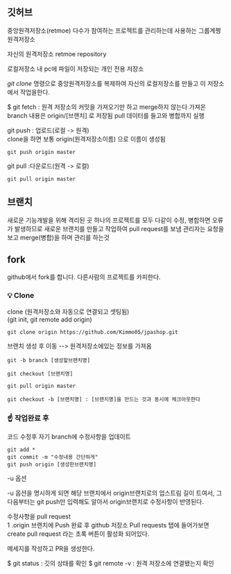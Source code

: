 ## 깃허브
중앙원격저장소(retmoe)
다수가 참여하는 프로젝트를 관리하는데 사용하는 그룹계쩡 원격저장소

자신의 원격저장소
retmoe repository

로컬저장소
내 pc에 파일이 저장되는 개인 전용 저장소

_git clone_ 명령으로 중앙원격저장소를 복제하여 자신의 로컬저장소를 만들고
이 저장소에서 작업을한다.

$ git fetch : 원격 저장소의 커밋을 가져오기만 하고 merge하지 않는다
가져온 branch 내용은 origin/[브랜치] 로 저장됨
pull
데이터를 들고와 병합까지 실행

git push : 업로드(로컬 -> 원격) <br>
clone을 하면 보통 origin(원격저장소이름) 으로 이름이 생성됨
```
git push origin master
```
git pull :다운로드(원격 -> 로컬)
```
git pull origin master
```

## 브랜치
새로운 기능개발을 위해 격리된 곳
하나의 프로젝트를 모두 다같이 수정, 병합하면 오류가 발생하므로 
새로운 브랜치를 만들고 작업하여
pull request를 보냄
관리자는 요청을 보고 merge(병합)을 하며 관리를 하는것


## fork
github에서 fork를 합니다.
다른사람의 프로젝트를 카피한다.

### 💡 Clone 
clone
(원격저장소와 자동으로 연결되고 셋팅됨)<br>
(git init, git remote add origin)
```
git clone origin https://github.com/Kimmo05/jpashop.git
```

브랜치 생성 후 이동 --> 원격저장소에있는 정보를 가져옴
```
git -b branch [생성할브랜치명]

git checkout [브랜치명]

git pull origin master

git checkout -b [브랜치명] : [브랜치명]을 만드는 것과 동시에 체크아웃한다
```

### ☝️ 작업완료 후
 코드 수정후 자기 branch에 수정사항을 업데이트
```
git add *
git commit -m "수정내용 간단하게"
git push origin [생성한브랜치명]
```
-u 옵션

-u 옵션을 명시하게 되면 해당 브랜치에서 origin브랜치로의 업스트림 길이 트여서, 그 다음부터는 git push만 입력해도 알아서 origin브랜치로 수정사항이 반영된다.<Br>

 수정사항을 pull request<br>
  1 .origin 브랜치에 Push 완료 후 github 저장소 Pull requests 탭에 들어가보면 create pull request 라는 초록 버튼이 활성화 되어있다.

메세지를 작성하고 PR을 생성한다.

$ git status : 깃의 상태를 확인
$ git remote -v :  원격 저장소에 연결됐는지 확인
